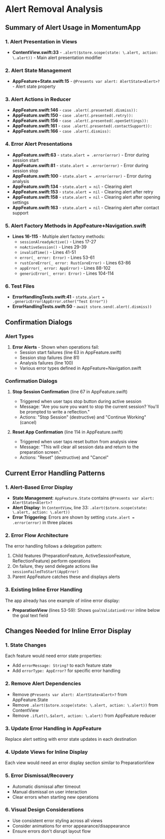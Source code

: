 # Alert Removal Analysis

## Summary of Alert Usage in MomentumApp

### 1. **Alert Presentation in Views**
- **ContentView.swift:33** - `.alert($store.scope(state: \.alert, action: \.alert))` - Main alert presentation modifier

### 2. **Alert State Management**
- **AppFeature+State.swift:15** - `@Presents var alert: AlertState<Alert>?` - Alert state property

### 3. **Alert Actions in Reducer**
- **AppFeature.swift:146** - `case .alert(.presented(.dismiss)):`
- **AppFeature.swift:150** - `case .alert(.presented(.retry)):`
- **AppFeature.swift:156** - `case .alert(.presented(.openSettings)):`
- **AppFeature.swift:161** - `case .alert(.presented(.contactSupport)):`
- **AppFeature.swift:166** - `case .alert(.dismiss):`

### 4. **Error Alert Presentations**
- **AppFeature.swift:63** - `state.alert = .error(error)` - Error during session start
- **AppFeature.swift:81** - `state.alert = .error(error)` - Error during session stop
- **AppFeature.swift:100** - `state.alert = .error(error)` - Error during analysis
- **AppFeature.swift:134** - `state.alert = nil` - Clearing alert
- **AppFeature.swift:153** - `state.alert = nil` - Clearing alert after retry
- **AppFeature.swift:158** - `state.alert = nil` - Clearing alert after opening settings
- **AppFeature.swift:163** - `state.alert = nil` - Clearing alert after contact support

### 5. **Alert Factory Methods in AppFeature+Navigation.swift**
- **Lines 16-115** - Multiple alert factory methods:
  - `sessionAlreadyActive()` - Lines 17-27
  - `noActiveSession()` - Lines 29-39
  - `invalidTime()` - Lines 41-51
  - `error(_ error: Error)` - Lines 53-61
  - `rustCoreError(_ error: RustCoreError)` - Lines 63-86
  - `appError(_ error: AppError)` - Lines 88-102
  - `genericError(_ error: Error)` - Lines 104-114

### 6. **Test Files**
- **ErrorHandlingTests.swift:41** - `state.alert = .genericError(AppError.other("Test Error"))`
- **ErrorHandlingTests.swift:50** - `await store.send(.alert(.dismiss))`

## Confirmation Dialogs

### **Alert Types**
1. **Error Alerts** - Shown when operations fail:
   - Session start failures (line 63 in AppFeature.swift)
   - Session stop failures (line 81)
   - Analysis failures (line 100)
   - Various error types defined in AppFeature+Navigation.swift

### **Confirmation Dialogs** 
1. **Stop Session Confirmation** (line 67 in AppFeature.swift)
   - Triggered when user taps stop button during active session
   - Message: "Are you sure you want to stop the current session? You'll be prompted to write a reflection."
   - Actions: "Stop Session" (destructive) and "Continue Working" (cancel)

2. **Reset App Confirmation** (line 114 in AppFeature.swift)
   - Triggered when user taps reset button from analysis view
   - Message: "This will clear all session data and return to the preparation screen."
   - Actions: "Reset" (destructive) and "Cancel"

## Current Error Handling Patterns

### 1. **Alert-Based Error Display**
- **State Management**: `AppFeature.State` contains `@Presents var alert: AlertState<Alert>?`
- **Alert Display**: In `ContentView`, line 33: `.alert($store.scope(state: \.alert, action: \.alert))`
- **Error Triggering**: Errors are shown by setting `state.alert = .error(error)` in three places

### 2. **Error Flow Architecture**
The error handling follows a delegation pattern:
1. Child features (PreparationFeature, ActiveSessionFeature, ReflectionFeature) perform operations
2. On failure, they send delegate actions like `sessionFailedToStart(AppError)`
3. Parent AppFeature catches these and displays alerts

### 3. **Existing Inline Error Handling**
The app already has one example of inline error display:
- **PreparationView** (lines 53-59): Shows `goalValidationError` inline below the goal text field

## Changes Needed for Inline Error Display

### 1. **State Changes**
Each feature would need error state properties:
- Add `errorMessage: String?` to each feature state
- Add `errorType: AppError?` for specific error handling

### 2. **Remove Alert Dependencies**
- Remove `@Presents var alert: AlertState<Alert>?` from AppFeature.State
- Remove `.alert($store.scope(state: \.alert, action: \.alert))` from ContentView
- Remove `.ifLet(\.$alert, action: \.alert)` from AppFeature reducer

### 3. **Update Error Handling in AppFeature**
Replace alert setting with error state updates in each destination

### 4. **Update Views for Inline Display**
Each view would need an error display section similar to PreparationView

### 5. **Error Dismissal/Recovery**
- Automatic dismissal after timeout
- Manual dismissal on user interaction
- Clear errors when starting new operations

### 6. **Visual Design Considerations**
- Use consistent error styling across all views
- Consider animations for error appearance/disappearance
- Ensure errors don't disrupt layout flow